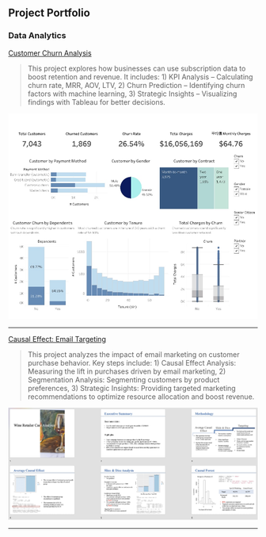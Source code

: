 ## Project Portfolio


### Data Analytics
[Customer Churn Analysis](pdf/Customer2.html)
> This project explores how businesses can use subscription data to boost retention and revenue. It includes: 1) KPI Analysis – Calculating churn rate, MRR, AOV, LTV, 2) Churn Prediction – Identifying churn factors with machine learning, 3) Strategic Insights – Visualizing findings with Tableau for better decisions.  
<img src="images/13.jpeg"/>

---
[Causal Effect: Email Targeting](pdf/Retailer.html)
> This project analyzes the impact of email marketing on customer purchase behavior. Key steps include: 1) Causal Effect Analysis: Measuring the lift in purchases driven by email marketing, 2) Segmentation Analysis: Segmenting customers by product preferences, 3) Strategic Insights: Providing targeted marketing recommendations to optimize resource allocation and boost revenue.
<img src="images/Retailer.jpeg"/>

---



